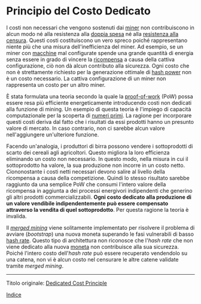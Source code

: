 # Principio del Costo Dedicato



I costi non necessari che vengono sostenuti dai [miner](ch101-glossary.md#miner) non contribuiscono in alcun modo né alla resistenza alla [doppia spesa](ch101-glossary.md#doppia-spesa) né alla [resistenza alla censura](ch028-censorship-resistance-property.md). Questi costi costituiscono un vero spreco poiché rappresentano niente più che una misura dell'inefficienza del miner. Ad esempio, se un miner con [macchine](ch101-glossary.md#macchina) mal configurate spende una grande quantità di energia senza essere in grado di vincere la [ricompensa](ch101-glossary.md#ricompensa-reward) a causa della cattiva configurazione, ciò non dà alcun contributo alla sicurezza. Ogni costo che non è strettamente richiesto per la generazione ottimale di [hash power](ch101-glossary.md#hash-power) non è un costo necessario. La cattiva configurazione di un miner non rappresenta un costo per un altro miner.

È stata formulata una teoria secondo la quale la [proof-of-work](ch101-glossary.md#prova) (PoW) possa essere resa più efficiente energeticamente introducendo costi non dedicati alla funzione di mining. Un esempio di questa teoria è l'impiego di capacità computazionale per la scoperta di [numeri primi](http://primecoin.io/). La ragione per incorporare questi costi deriva dal fatto che i risultati da essi prodotti hanno un presunto valore di mercato. In caso contrario, non ci sarebbe alcun valore nell'aggiungere un'ulteriore funzione.

Facendo un'analogia, i produttori di birra possono vendere i sottoprodotti di scarto dei cereali agli agricoltori. Questo migliora la loro efficienza eliminando un costo non necessario. In questo modo, nella misura in cui il sottoprodotto ha valore, la sua produzione non incorre in un costo netto. Ciononostante i costi netti necessari devono salire al livello della ricompensa a causa della competizione. Quindi lo stesso risultato sarebbe raggiunto da una semplice PoW che consumi l'intero valore della ricompensa in aggiunta a dei processi energivori indipendenti che generino gli altri prodotti commercializzabili. **Ogni costo dedicato alla produzione di un valore vendibile indipendentemente può essere compensato attraverso la vendita di quel sottoprodotto**. Per questa ragione la teoria è invalida.

Il [_merged mining_](https://eprint.iacr.org/2017/791.pdf) viene solitamente implementato per risolvere il problema di avviare (_bootstrap_) una nuova moneta superando le fasi vulnerabili di basso [hash rate](ch101-glossary.md#hash-rate). Questo tipo di architettura non riconosce che l'_hash rate_ che non viene dedicato alla nuova [moneta](ch101-glossary.md#moneta) non contribuisce alla sua sicurezza. Poiché l'intero costo dell'_hash rate_ può essere recuperato vendendolo su una catena, non vi è alcun costo nel censurare le altre catene validate tramite _merged mining_.

---

Titolo originale: [Dedicated Cost Principle](https://github.com/libbitcoin/libbitcoin-system/wiki/Dedicated-Cost-Principle)

[Indice](/README.md)
